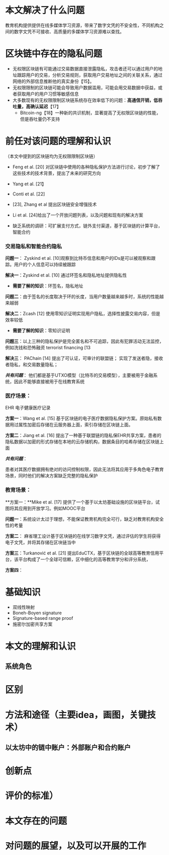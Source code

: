 

# 本文解决了什么问题

教育机构提供提供在线多媒体学习资源，带来了数字文凭的不安全性，不同机构之间的数字文凭不可接收、高质量的多媒体学习资源难以查找。

# 区块链中存在的隐私问题

- 无权限区块链有可能通过交易数据直接泄露隐私，攻击者还可以通过用户的地址跟踪用户的交易，分析交易规则，获取用户交易地址之间的关联关系，通过网络的外部信息推断他的真实身份【15】。
- 无权限限制的区块链可能会导致用户数据滥用，可能会用交易数据中获益，或者获取用户的用户习惯等敏感信息
- 大多数现有的无权限限制区块链系统存在效率低下的问题：**高通信开销，低吞吐量，高确认延迟**【17】
  - Bitcoin-ng【18】一种新的共识机制，显著提高了无权限区块链的性能，但是吞吐量仍不支持


# 前任对该问题的理解和认识

（本文中提到的区块链均为无权限限制区块链）

- Feng et al. [20] 对区块链中使用的各种隐私保护方法进行讨论，初步了解了这些技术的技术背景，提出了未来的研究方向
-  Yang et al. [21】
- Conti et al. [22] 
- [23], Zhang et al 提出区块链安全增强技术
-  Li et al. [24]给出了一个开放问题列表，以及问题和现有的解决方案



- 缺乏系统的调研：可扩展支付方式，链外支付渠道，基于区块链的计算平台，智能合约

### 交易隐私和智能合约隐私

 **问题一**： Zyskind et al. [10]观察到比特币信息和用户的IDs是可以被观察和跟踪。用户的个人信息可以持续被跟踪

 **解决一**：Zyskind et al. [10]  通过环签名和隐私地址提供隐私性

- **需要了解的知识**：环签名，隐私地址



**问题二**：由于签名的长度取决于环的长度，当用户数量越来越多时，系统的性能越来越弱

**解决二**：Zcash [12] 使用零知识证明实现用户隐私，选择性披露交易内容，但是效率较低

- **需要了解的知识**：零知识证明

**问题三**：以上三种的隐私保护是完全匿名和不可追踪，因此有犯罪活动无法监控，例如洗钱和恐怖融资  terrorist financing [13

**解决三**：    PAChain [14] 提出了可认证，可审计的联盟链； 实现了发送者隐，接收者隐私，和交易数量隐私；



***共有问题***：  他们都是基于UTXO模型（比特币的交易模型），主要被用于金融系统，因此不能够直接被用于在线教育系统



### 医疗场景：

EHR 电子健康医疗记录

**方案一**：Wang et al. [15]  基于区块链的电子医疗数据隐私保护方案。原始私有数据用过属性加密后存储在云服务器上面，索引存储在区块链上面。

**方案二**：Jiang et al. [16]  提出了一种基于联盟链的隐私保EHR共享方案，患者的隐私数据以加密的形式存储在本地的云存储机构，数据条目的哈希存储在区块链上面

***共有问题***：

患者对其医疗数据拥有绝对的访问控制权限，因此无法将其应用于多角色电子教育场景，同时他们的解决方案缺乏完整的隐私保护



### 教育场景：

**方案一：**Mike et al. [17] 提供了一个基于以太坊基础设施的区块链平台，试图将其应用到开放学习。例如MOOC平台

**问题一**：系统设计太过于理想，不能保证教育机构完全可行，缺乏对教育机构安全性的考量



**方案二**： 麻省理工设计基于区块链的在线学习数字文凭，通过评估的学生将获得电子文凭，并将其存储在区块链当中

**方案三**：Turkanović et al. [21]  提出EduCTX，基于区块链的全球高等教育信用平台，该平台构成了一个全球可信赖，区中细化的高等教育学分和评分系统，

**方案四**：

# 基础知识

- 双线性映射
- Boneh-Boyen signature
- Signature-based range proof
- 施密尔加密共享方案

# 本文的理解和认识



## 系统角色



# 区别

# 



# 方法和途径（主要idea，画图，关键技术）







## 以太坊中的链中账户：外部账户和合约账户





# 创新点

# 评价的标准）



# 本文存在的问题



# 对问题的展望，以及可以开展的工作

